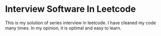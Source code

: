 # Interview Software In Leetcode

This is my solution of series interview in leetcode. I have cleaned
my code many times. In my opinion, it is optimal and easy to learn.


